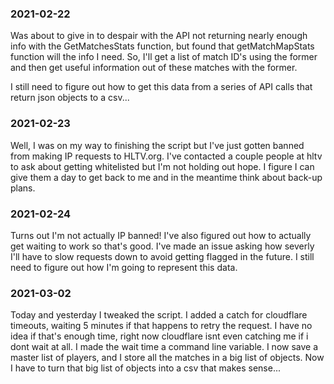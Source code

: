 ### 2021-02-22

Was about to give in to despair with the API not returning nearly enough info 
with the GetMatchesStats function, but found that getMatchMapStats function will
the info I need. So, I'll get a list of match ID's using the former and then get
useful information out of these matches with the former.

I still need to figure out how to get this data from a series of API calls
that return json objects to a csv...

### 2021-02-23
Well, I was on my way to finishing the script but I've just gotten banned from
making IP requests to HLTV.org. I've contacted a couple people at hltv to ask
about getting whitelisted but I'm not holding out hope. I figure I can give them
a day to get back to me and in the meantime think about back-up plans.

### 2021-02-24 
Turns out I'm not actually IP banned! I've also figured out how to actually get
waiting to work so that's good. I've made an issue asking how severly I'll have 
to slow requests down to avoid getting flagged in the future. I still need to 
figure out how I'm going to represent this data.

### 2021-03-02
Today and yesterday I tweaked the script. I added a catch for cloudflare
timeouts, waiting 5 minutes if that happens to retry the request. I have no idea
if that's enough time, right now cloudflare isnt even catching me if i dont wait
at all. I made the wait time a command line variable. I now save a master list
of players, and I store all the matches in a big list of objects. Now I have to
turn that big list of objects into a csv that makes sense...